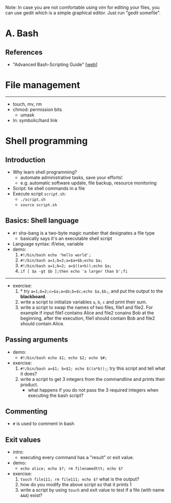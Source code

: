 Note: In case you are not comfortable using vim for editing your files, you can use gedit which is a simple graphical editor. Just run "gedit somefile".

A. Bash
===

References
---

- "Advanced Bash-Scripting Guide" [[web](http://www.tldp.org/LDP/abs/html/)]

File management
===

---

- touch, mv, rm
- chmod: permission bits
    - umask
- ln: symbolic/hard link

<!--

Homework 2
---

Write down commands to do the following: 

1. can you use "rm" instead of "rmdir" to remove an empty directory? what parameters do you need to make it work?
2. what permissions are needed for a user to be able to change the name of a directory?
3. create directory with name 'dir_cis342'
4. copy all the files in the current directory that are c programs (their name ends with .c) to 'dir_cis342'
5. create symbolic links to 'dir_cis342'? (verify your link is working, by `cd` your link).

-->

Shell programming
===

Introduction
---

- Why learn shell programming?
    - automate administrative tasks, save your efforts!
    - e.g. automatic software update, file backup, resource monitoring
- Script: tie shell commands in a file 
- Execute script `script.sh`:
    - `./script.sh`
    - `source script.sh`

Basics: Shell language
---

- `#!` sha-bang is a two-byte magic number that designates a file type
    - basically says it's an executable shell script 
- Language syntax: if/else, variable
- demo:
    1. `#!/bin/bash echo 'hello world';`
    2. `#!/bin/bash a=1;b=2;a=$a+$b;echo $a;`
    2. `#!/bin/bash a=1;b=2; a=$((a+b));echo $a;`
    3. `if [ $a -gt $b ];then echo 'a larger than b';fi`

---

- exercise:
    1. \* try `a=1;b=2;c=$a;a=$b;b=$c;echo $a,$b;`, and put the output to the **blackboard**.
    2. write a script to initialize variables `a`, `b`, `c` and print their sum.
    3. write a script to swap the names of two files, file1 and file2. For example if input file1 contains Alice and file2 conains Bob at the beginning, after the execution, file1 should contain Bob and file2 should contain Alice.

Passing arguments
---

- demo: 
    - `#!/bin/bash echo $1; echo $2; echo $#;`
- exercise:
    1. `#!/bin/bash a=$1; b=$2; echo $((a*b));`; try this script and tell what it does?
    1. write a script to get 3 integers from the commandline and prints their product.
        - what happens if you do not pass the 3 required integers when executing the bash script?

Commenting
---

- `#` is used to comment in bash


Exit values 
---

- intro:
    - executing every command has a "result" or exit value.
- demo: 
    - `echo alice; echo $?; rm filenamedttt; echo $?`
- exercise: 
    1. `touch file111; rm file111; echo $?` what is the output? 
    2. how do you modify the above script so that it prints 1
    3. write a script by using `touch` and exit value to test if a file (with name `AAA`) exist?

<!--

Homework 3
---

1. `mkdir fff; echo $?; mkdir fff; echo $?;` why is output different?
2. can exit code have any other value that 0 and 1? read the man page for "exit". 
    - write a program that gets 3 integers and prints the sum of them. Test the exit code when the number of arguments provided are not valid (<>3).
3. we want to use the rm command but we don't want to get errors. Write a script to get a file name as a parameter and removes it. If the file does not exist, it should not give an error.

-->

<!--

Grep & Find
===

Grep
---

- demo: 
    1. `grep hello hello.c`
    2. `cat hello.c | grep hello`
- exercise:
    1. use head and tail to find patterns just in parts of files.
    2. see what -i parameter does when used with grep
    3. test "^hello" reqular expression on a sample text file.

Process and commands
===

top
---

- demo: `top`
- exercise:
    1. open firefox and use top interactive commands to close it
    2. open firefox again. open some websites and tabs and see how they affect the values in top command.

ps and kill
---

- demo:
    1. `ps aux`
    2. `kill -15 1234`
    3. `kill -l`
- exercise:
    1. use grep to find all the processes running as root
    2. open firefox web browser and find its pid
    3. terminate firefox using the kill command. Suppose firefox is crashed and you can't close it using graphical interface. What you need to do to close it?


Advanced commands
===

Command execution model
---

- a command is run in a process
- a process access "files"
    - file: stdout/stdin, stderr, on-disk files
- processes contend the "frontend" display
- source vs `./`

Redirection
---

- intro: 
    - redirect from one file to another
        - standard printout is a file, 
        - error printout is another file
    - `>`, `>>`
- demo:
    1. `echo 'hello Alice' > somefile`
    3. `echo 'hello Alice' >> somefile`
    4. `rm XXX>somefile`, `rm XXX &>somefile`, 
    5. `rm XXX 1>somefile`, `rm XXX 2>somefile`, 
- exercise:
    1. try `pwd > ZZZ`; explain what this command does?
    1. write a command to store the list of files in current directory to a file named 'YYY'

Pipe
---

- intro:
    - chaining multiple commands
    - pass output (stdout) of a previous command to input (stdin) of the next one.
    - A pipe is a classic method of interprocess communication
    - `|`, `&&`
- demo:
    1. `ls /etc | more`
    2. `echo pwd | ls`
- exercise:
    2. can you pipe and redirect more than one time? `ls /etc | more > output`
    3. can you write the error to a file? like `rm nonexistingfile1 > output`.

background processes
---

- demo:
    1. `vim &`
    2. `jobs`
    3. `fg`
- exercise:
    1. run `top`. now use ctrl+c to terminate it. run in another time and this time use ctrl+z. what is the difference?
    2. run top in the background. also run vim in the background. try switching between them in one terminal.
    3. copy a big file that takes a long time in the background and observe when it finishes with top.

Homework 4
---

1. read the man page for `head` and `tail` commands. write a bash script to get name of a file and writes the 3 first and 3 last lines of the file to another file named `output`.
2. read the man page for `wc` command. write a bash script to get name of a file and removes it if it contains less that 3 words.
3. using `ls` and `wc` commands, write a single command to print out the number of files in the current directory.
4. use head and tail to print out lines number 25 to 30 of a long file.

-->
